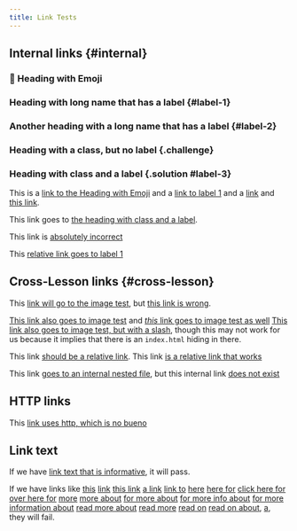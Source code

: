 ```yaml
---
title: Link Tests
---
```


## Internal links {#internal}

### :crystal_ball: Heading with Emoji

### Heading with long name that has a label {#label-1}

### Another heading with a long name that has a label {#label-2}

### Heading with a class, but no label {.challenge}

### Heading with class and a label {.solution #label-3}

This is a [link to the Heading with Emoji](#heading-with-emoji) and a [link to 
label 1](#label-1) and a [link](#label-2) and [this link](#label-2).

This link goes to [the heading with class and a label](#label-3).

This link is [absolutely incorrect](#bad-fragment)

This [relative link goes to label 1][rel-label-1]

## Cross-Lesson links {#cross-lesson}

This [link will go to the image test](image-test.html), but [this link is 
wrong](incorrect-link.html). 

[This link also goes to image test](image-test) and [_this_ link goes to
image test as well](./image-test.html)
[This link also goes to image test, but with a slash](image-test/), though this
may not work for us because it implies that there is an `index.html` hiding in
there.

This link [should be a relative link](rel-image).
This link [is a relative link that works][rel-image]

This link [goes to an internal nested file](files/thing.txt), but this internal
link [does not exist](files/ohno.txt)

## HTTP links

This [link uses http, which is no bueno](http://example.com)

## Link text

If we have [link text that is informative](https://example.com/link-text#good),
it will pass.

If we have links like 
[this][bad-link-text]
[link][bad-link-text]
[this link][bad-link-text]
[a link][bad-link-text]
[link to][bad-link-text]
[here][bad-link-text]
[here for][bad-link-text]
[click here for][bad-link-text]
[over here for][bad-link-text]
[more][bad-link-text]
[more about][bad-link-text]
[for more about][bad-link-text]
[for more info about][bad-link-text]
[for more information about][bad-link-text]
[read more about][bad-link-text]
[read more][bad-link-text]
[read on][bad-link-text]
[read on about][bad-link-text],
[a][bad-link-text],
[][bad-link-text]
they will fail.


[rel-label-1]: #label-1
[rel-image]: image-test.html
[bad-link-text]: https://example.com/link-text#bad
